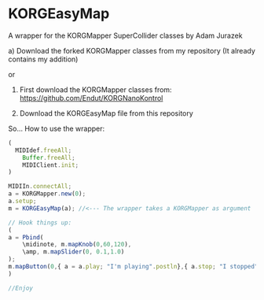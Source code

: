 # KORGEasyMap
A wrapper for the KORGMapper SuperCollider classes by Adam Jurazek

a) Download the forked KORGMapper classes from my repository (It already contains my addition)

or

1) First download the KORGMapper classes from:
https://github.com/Endut/KORGNanoKontrol

2) Download the KORGEasyMap file from this repository

So...  How to use the wrapper:

``` js
(
  MIDIdef.freeAll;
	Buffer.freeAll;
	MIDIClient.init;
)

MIDIIn.connectAll;
a = KORGMapper.new(0);
a.setup;
m = KORGEasyMap(a); //<--- The wrapper takes a KORGMapper as argument

// Hook things up:
(
a = Pbind(
	\midinote, m.mapKnob(0,60,120), 
	\amp, m.mapSlider(0, 0.1,1.0)
);
m.mapButton(0,{ a = a.play; "I'm playing".postln},{ a.stop; "I stopped".postln});
)

//Enjoy

```





